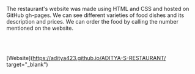 
The restaurant's website was made using HTML and CSS and hosted on GitHub gh-pages. We can see different varieties of food dishes and its description and prices. We can order the food by calling the number mentioned on the website.

<br><br>

[Website](https://aditya423.github.io/ADITYA-S-RESTAURANT/ target="_blank")
